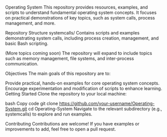 Operating System
This repository provides resources, examples, and scripts to understand fundamental operating system concepts. It focuses on practical demonstrations of key topics, such as system calls, process management, and more.

Repository Structure
systemcalls/
Contains scripts and examples demonstrating system calls, including process creation, management, and basic Bash scripting.

(More topics coming soon)
The repository will expand to include topics such as memory management, file systems, and inter-process communication.

Objectives
The main goals of this repository are to:

Provide practical, hands-on examples for core operating system concepts.
Encourage experimentation and modification of scripts to enhance learning.
Getting Started
Clone the repository to your local machine:

bash
Copy code
git clone https://github.com/your-username/Operating-System.git
cd Operating-System
Navigate to the relevant subdirectory (e.g., systemcalls) to explore and run examples.

Contributing
Contributions are welcome! If you have examples or improvements to add, feel free to open a pull request.
